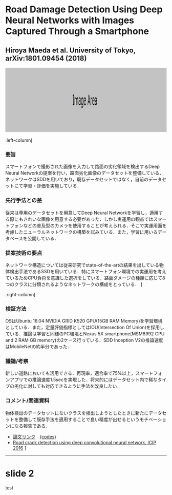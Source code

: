 ﻿# Road Damage Detection Using Deep Neural Networks with Images Captured Through a Smartphone
## Hiroya Maeda et al. University of Tokyo, arXiv:1801.09454 (2018)

<img src="dummy.png" alt="image area" width=100% height=200>

.left-column[
### 要旨
スマートフォンで撮影された画像を入力して路面の劣化領域を検出するDeep Neural Networkの提案を行い，路面劣化画像のデータセットを整備している．ネットワークはSDDを用いており，既存データセットではなく，自前のデータセットにて学習・評価を実施している．
### 先行手法との差
従来は専用のデータセットを用意してDeep Neural Networkを学習し，適用する際にもきれいな画像を用意する必要があった．しかし実運用の観点ではスマートフォンなどの普及型のカメラを使用することが考えられる．そこで実運用面を考慮したニューラルネットワークの構築を試みている．また，学習に用いるデータベースを公開している．
### 提案技術の要点
ネットワーク構造については従来研究でstate-of-the-artの結果を出している物体検出手法であるSSDを用いている．特にスマートフォン環境での実運用を考えているためCPU負荷を意識した選択をしている．路面ダメージの種類に応じて8つのクラスに分類されるようなネットワークの構成をとっている．
]

.right-column[
### 検証方法
OSはUbuntu 16.04 NVIDIA GRID K520 GPU(15GB RAM Memory)を学習環境としている．また，定量評価指標としてはIOU(Intersection Of Union)を採用している．推論は学習と同様のPC環境とNexus 5X smartphone(MSM8992 CPU and 2 RAM GB memory)の2ケース行っている．SDD Inception V2の推論速度はMobileNetの約半分であった．

### 議論/考察
新しい道路においても活用できる．再現率，適合率で75%以上，スマートフォンアプリでの推論速度1.5secを実現した．将来的にはデータセット内で稀なタイプの劣化に対しても対応できるように手法を改良したい．

### コメント/関連資料
物体検出のデータセットにないクラスを検出しようとしたときに新たにデータセットを整備して既存手法を適用することで良い精度が出せるというモチベーションになる報告である．
- [論文リンク](https://arxiv.org/abs/1801.09454)　[(codes)](https://github.com/sekilab/RoadDamageDetector/)
- [Road crack detection using deep convolutional neural network, ICIP 2016](https://ieeexplore.ieee.org/abstract/document/7533052/)
]

---
# slide 2
test